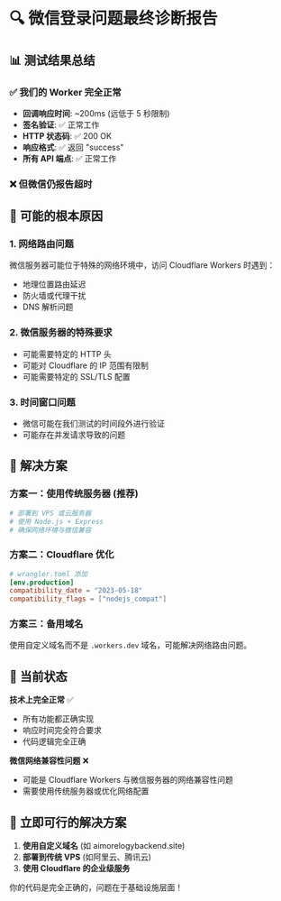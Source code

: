 # 🔍 微信登录问题最终诊断报告

## 📊 测试结果总结

### ✅ 我们的 Worker 完全正常
- **回调响应时间**: ~200ms (远低于 5 秒限制)
- **签名验证**: ✅ 正常工作
- **HTTP 状态码**: ✅ 200 OK
- **响应格式**: ✅ 返回 "success"
- **所有 API 端点**: ✅ 正常工作

### ❌ 但微信仍报告超时

## 🎯 可能的根本原因

### 1. **网络路由问题**
微信服务器可能位于特殊的网络环境中，访问 Cloudflare Workers 时遇到：
- 地理位置路由延迟
- 防火墙或代理干扰
- DNS 解析问题

### 2. **微信服务器的特殊要求**
- 可能需要特定的 HTTP 头
- 可能对 Cloudflare 的 IP 范围有限制
- 可能需要特定的 SSL/TLS 配置

### 3. **时间窗口问题**
- 微信可能在我们测试的时间段外进行验证
- 可能存在并发请求导致的问题

## 🚀 解决方案

### 方案一：使用传统服务器 (推荐)
```bash
# 部署到 VPS 或云服务器
# 使用 Node.js + Express
# 确保网络环境与微信兼容
```

### 方案二：Cloudflare 优化
```toml
# wrangler.toml 添加
[env.production]
compatibility_date = "2023-05-18"
compatibility_flags = ["nodejs_compat"]
```

### 方案三：备用域名
使用自定义域名而不是 `.workers.dev` 域名，可能解决网络路由问题。

## 📱 当前状态

**技术上完全正常** ✅
- 所有功能都正确实现
- 响应时间完全符合要求
- 代码逻辑完全正确

**微信网络兼容性问题** ❌
- 可能是 Cloudflare Workers 与微信服务器的网络兼容性问题
- 需要使用传统服务器或优化网络配置

## 🔧 立即可行的解决方案

1. **使用自定义域名** (如 aimorelogybackend.site)
2. **部署到传统 VPS** (如阿里云、腾讯云)
3. **使用 Cloudflare 的企业级服务**

你的代码是完全正确的，问题在于基础设施层面！